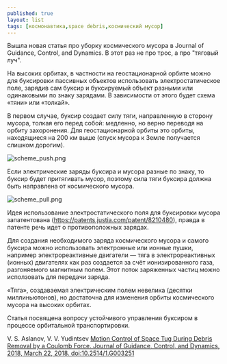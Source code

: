 ```yaml
---
published: true
layout: list
tags: [космонавтика,space debris,космический мусор]
---
```

Вышла новая статья про уборку космического мусора в Journal of Guidance, Control, and Dynamics. В этот раз не про трос, а про "тяговый луч".

На высоких орбитах, в частности на геостационарной орбите можно для буксировки пассивных объектов использовать электростатическое поле, зарядив сам буксир и буксируемый объект разными или одинаковыми по знаку зарядами. В зависимости от этого будет схема «тяни» или «толкай».

В первом случае, буксир создает силу тяги, направленную в сторону мусора, толкая его перед собой: медленно, но верно переводя на орбиту захоронения. Для геостационарной орбиты это орбиты, находящиеся на 200 км выше (спуск мусора к Земле получается слишком дорогим).

![scheme_push.png]({{site.baseurl}}/assets/img/scheme_push.png)

Если электрические заряды буксира и мусора разные по знаку, то буксир будет притягивать мусор, поэтому сила тяги буксира должна быть направлена от космического мусора.

![scheme_pull.png]({{site.baseurl}}/assets/img/scheme_pull.png)

Идея использование электростатического поля для буксировки мусора запатентована (https://patents.justia.com/patent/8210480), правда в патенте речь идет о противоположных зарядах.

Для создания необходимого заряда космического мусора и самого буксира можно использовать электронные или ионные пушки, например электрореактивные двигатели — тяга в электрореактивных (ионных) двигателях как раз создается за счёт ионизированного газа, разгоняемого магнитным полем. Этот поток заряженных частиц можно исползовать для передачи заряда.

«Тяга», создаваемая электрическим полем невелика (десятки миллиньютонов), но достаточна для изменения орбиты космического мусора на высоких орбитах.

Статья посвящена вопросу устойчивого управления буксиром в процессе орбитальной транспортировки.

V. S. Aslanov, V. V. Yudintsev [Motion Control of Space Tug During Debris Removal by a Coulomb Force. Journal of Guidance, Control, and Dynamics, 2018, March 22, 2018. doi:10.2514/1.G003251 ](https://arc.aiaa.org/doi/10.2514/1.G003251)
